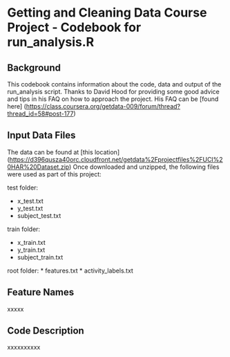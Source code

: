 Getting and Cleaning Data Course Project - Codebook for run_analysis.R
======================================================================

Background
-----------

This codebook contains information about the code, data and output of the run_analysis script.
Thanks to David Hood for providing some good advice and tips in his FAQ on how to approach the project.
His FAQ can be [found here] (https://class.coursera.org/getdata-009/forum/thread?thread_id=58#post-177)


Input Data Files
----------------

The data can be found at [this location] (https://d396qusza40orc.cloudfront.net/getdata%2Fprojectfiles%2FUCI%20HAR%20Dataset.zip)
Once downloaded and unzipped, the following files were used as part of this project:

test folder:
* x_test.txt
* y_test.txt
* subject_test.txt
	
train folder:
* x_train.txt
* y_train.txt
* subject_train.txt	
	
root folder:
	* features.txt
	* activity_labels.txt


Feature Names
-------------

xxxxx





Code Description
----------------


xxxxxxxxxx


